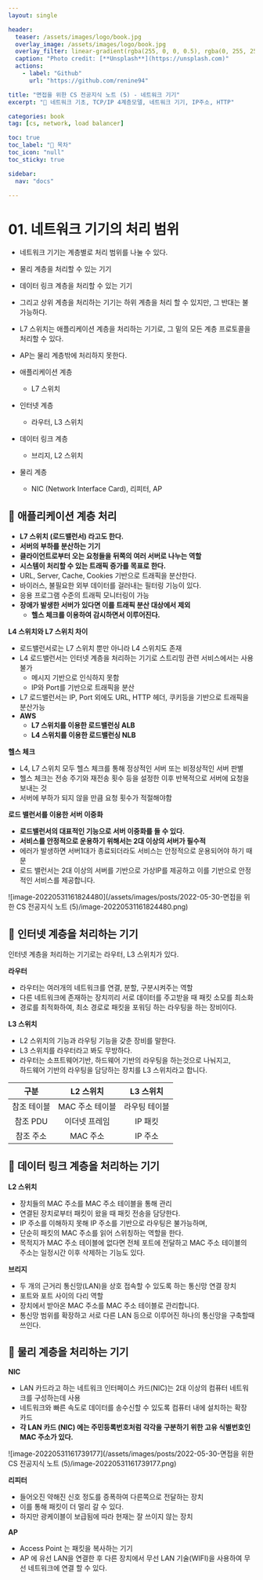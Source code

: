 ```yaml
---
layout: single

header:
  teaser: /assets/images/logo/book.jpg
  overlay_image: /assets/images/logo/book.jpg
  overlay_filter: linear-gradient(rgba(255, 0, 0, 0.5), rgba(0, 255, 255, 0.5))
  caption: "Photo credit: [**Unsplash**](https://unsplash.com)"
  actions:
    - label: "Github"
      url: "https://github.com/renine94"

title: "면접을 위한 CS 전공지식 노트 (5) - 네트워크 기기"
excerpt: "🚀 네트워크 기초, TCP/IP 4계층모델, 네트워크 기기, IP주소, HTTP"

categories: book
tag: [cs, network, load balancer]

toc: true
toc_label: "📕 목차"
toc_icon: "null"
toc_sticky: true

sidebar:
  nav: "docs"

---
```




# 01. 네트워크 기기의 처리 범위

- 네트워크 기기는 계층별로 처리 범위를 나눌 수 있다.
- 물리 계층을 처리할 수 있는 기기
- 데이터 링크 계층을 처리할 수 있는 기기
- 그리고 상위 계층을 처리하는 기기는 하위 계층을 처리 할 수 있지만, 그 반대는 불가능하다.
- L7 스위치는 애플리케이션 계층을 처리하는 기기로, 그 밑의 모든 계층 프로토콜을 처리할 수 있다.
- AP는 물리 계층밖에 처리하지 못한다.



- 애플리케이션 계층
  - L7 스위치
- 인터넷 계층
  - 라우터, L3 스위치
- 데이터 링크 계층
  - 브리지, L2 스위치
- 물리 계층
  - NIC (Network Interface Card), 리피터, AP



## 🚀 애플리케이션 계층 처리

- **L7 스위치 (로드밸런서) 라고도 한다.**
- **서버의 부하를 분산하는 기기**
- **클라이언트로부터 오는 요청들을 뒤쪽의 여러 서버로 나누는 역할**
- **시스템이 처리할 수 있는 트래픽 증가를 목표로 한다.**
- URL, Server, Cache, Cookies 기반으로 트래픽을 분산한다.
- 바이러스, 불필요한 외부 데이터를 걸러내는 필터링 기능이 있다.
- 응용 프로그램 수준의 트래픽 모니터링이 가능
- **장애가 발생한 서버가 있다면 이를 트래픽 분산 대상에서 제외**
  - **헬스 체크를 이용하여 감시하면서 이루어진다.**



**L4 스위치와 L7 스위치 차이**

- 로드밸런서로는 L7 스위치 뿐만 아니라 L4 스위치도 존재
- L4 로드밸런서는 인터넷 계층을 처리하는 기기로 스트리밍 관련 서비스에서는 사용불가
  - 메시지 기반으로 인식하지 못함
  - IP와 Port를 기반으로 트래픽을 분산
- L7 로드밸런서는 IP, Port 외에도 URL, HTTP 헤더, 쿠키등을 기반으로 트래픽을 분산가능
- **AWS**
  - **L7 스위치를 이용한 로드밸런싱 ALB**
  - **L4 스위치를 이용한 로드밸런싱 NLB**

**헬스 체크**

- L4, L7 스위치 모두 헬스 체크를 통해 정상적인 서버 또는 비정상적인 서버 판별
- 헬스 체크는 전송 주기와 재전송 횟수 등을 설정한 이후 반복적으로 서버에 요청을 보내는 것
- 서버에 부하가 되지 않을 만큼 요청 횟수가 적절해야함

**로드 밸런서를 이용한 서버 이중화**

- **로드밸런서의 대표적인 기능으로 서버 이중화를 들 수 있다.**
- **서비스를 안정적으로 운용하기 위해서는 2대 이상의 서버가 필수적**
- 에러가 발생하면 서버1대가 종료되더라도 서비스는 안정적으로 운용되어야 하기 때문
- 로드 밸런서는 2대 이상의 서버를 기반으로 가상IP를 제공하고 이를 기반으로 안정적인 서비스를 제공합니다.

![image-20220531161824480](/assets/images/posts/2022-05-30-면접을 위한 CS 전공지식 노트 (5)/image-20220531161824480.png)



## 🚀 인터넷 계층을 처리하는 기기

인터넷 계층을 처리하는 기기로는 라우터, L3 스위치가 있다.



**라우터**

- 라우터는 여러개의 네트워크를 연결, 분할, 구분시켜주는 역할
- 다른 네트워크에 존재하는 장치끼리 서로 데이터를 주고받을 때 패킷 소모를 최소화
- 경로를 최적화하여, 최소 경로로 패킷을 포워딩 하는 라우팅을 하는 장비이다.

**L3 스위치**

- L2 스위치의 기능과 라우팅 기능을 갖춘 장비를 말한다.
- L3 스위치를 라우터라고 봐도 무방하다.
- 라우터는 소프트웨어기반, 하드웨어 기반의 라우팅을 하는것으로 나눠지고,<br>하드웨어 기반의 라우팅을 담당하는 장치를 L3 스위치라고 합니다.

|    구분     |    L2 스위치    |   L3 스위치   |
| :---------: | :-------------: | :-----------: |
| 참조 테이블 | MAC 주소 테이블 | 라우팅 테이블 |
|  참조 PDU   |  이더넷 프레임  |    IP 패킷    |
|  참조 주소  |    MAC 주소     |    IP 주소    |



## 🚀 데이터 링크 계층을 처리하는 기기

**L2 스위치**

- 장치들의 MAC 주소를 MAC 주소 테이블을 통해 관리
- 연결된 장치로부터 패킷이 왔을 때 패킷 전송을 담당한다.
- IP 주소를 이해하지 못해 IP 주소를 기반으로 라우팅은 불가능하며,
- 단순히 패킷의 MAC 주소를 읽어 스위칭하는 역할을 한다.
- 목적지가 MAC 주소 테이블에 없다면 전체 포트에 전달하고 MAC 주소 테이블의 주소는 일정시간 이후 삭제하는 기능도 있다.

**브리지**

- 두 개의 근거리 통신망(LAN)을 상호 접속할 수 있도록 하는 통신망 연결 장치
- 포트와 포트 사이의 다리 역할
- 장치에서 받아온 MAC 주소를 MAC 주소 테이블로 관리합니다.
- 통신망 범위를 확장하고 서로 다른 LAN 등으로 이루어진 하나의 통신망을 구축할때 쓰인다.



## 🚀 물리 계층을 처리하는 기기

**NIC**

- LAN 카드라고 하는 네트워크 인터페이스 카드(NIC)는 2대 이상의 컴퓨터 네트워크를 구성하는데 사용
- 네트워크와 빠른 속도로 데이터를 송수신할 수 있도록 컴퓨터 내에 설치하는 확장 카드
- **각 LAN 카드 (NIC) 에는 주민등록번호처럼 각각을 구분하기 위한 고유 식별번호인 MAC 주소가 있다.**

![image-20220531161739177](/assets/images/posts/2022-05-30-면접을 위한 CS 전공지식 노트 (5)/image-20220531161739177.png)



**리피터**

- 들어오진 약해진 신호 정도를 증폭하여 다른쪽으로 전달하는 장치
- 이를 통해 패킷이 더 멀리 갈 수 있다.
- 하지만 광케이블이 보급됨에 따라 현재는 잘 쓰이지 않는 장치



**AP**

- Access Point 는 패킷을 복사하는 기기
- AP 에 유선 LAN을 연결한 후 다른 장치에서 무선 LAN 기술(WIFI)을 사용하여 무선 네트워크에 연결 할 수 있다.

